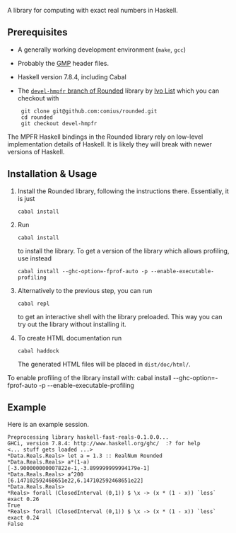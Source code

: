 A library for computing with exact real numbers in Haskell.

## Prerequisites

* A generally working development environment (`make`, `gcc`)
* Probably the [GMP](https://gmplib.org) header files.
* Haskell version 7.8.4, including Cabal
* The [`devel-hmpfr` branch of Rounded](https://github.com/comius/rounded/tree/devel-hmpfr) library by [Ivo List](https://github.com/comius) which you can checkout with

       git clone git@github.com:comius/rounded.git
       cd rounded
       git checkout devel-hmpfr

The MPFR Haskell bindings in the Rounded library rely on low-level implementation details
of Haskell. It is likely they will break with newer versions of Haskell.

## Installation & Usage

1. Install the Rounded library, following the instructions there. Essentially, it is just

       cabal install

2. Run

       cabal install

   to install the library. To get a version of the library which allows profiling, use
   instead

       cabal install --ghc-option=-fprof-auto -p --enable-executable-profiling

3. Alternatively to the previous step, you can run

       cabal repl

   to get an interactive shell with the library preloaded. This way you can try out the
   library without installing it.

4. To create HTML documentation run

       cabal haddock

   The generated HTML files will be placed in `dist/doc/html/`.

To enable profiling of the library install with:
cabal install --ghc-option=-fprof-auto -p --enable-executable-profiling

## Example

Here is an example session.

    Preprocessing library haskell-fast-reals-0.1.0.0...
    GHCi, version 7.8.4: http://www.haskell.org/ghc/  :? for help
    <... stuff gets loaded ...>
    *Data.Reals.Reals> let a = 1.3 :: RealNum Rounded
    *Data.Reals.Reals> a*(1-a)
    [-3.900000000007822e-1,-3.899999999994179e-1]
    *Data.Reals.Reals> a^200
    [6.147102592468651e22,6.147102592468651e22]
    *Data.Reals.Reals> 
    *Reals> forall (ClosedInterval (0,1)) $ \x -> (x * (1 - x)) `less` exact 0.26
    True
    *Reals> forall (ClosedInterval (0,1)) $ \x -> (x * (1 - x)) `less` exact 0.24
    False
